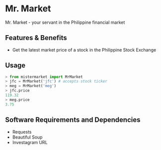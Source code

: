 # Mr. Market
 Mr. Market - your servant in the Philippine financial market
 
Features & Benefits
--- 
* Get the latest market price of a stock in the Philippine Stock Exchange

Usage
---
```python
> from mistermarket import MrMarket
> jfc = MrMarket('jfc') # accepts stock ticker
> meg = MrMarket('meg')
> jfc.price
119.32
> meg.price
3.75
```



Software Requirements and Dependencies
---
* Requests
* Beautiful Soup
* Investagram URL
